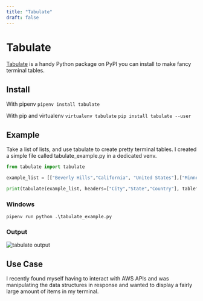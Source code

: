 ```yaml
---
title: "Tabulate"
draft: false
---
```


# Tabulate #

[Tabulate](https://pypi.org/project/tabulate/) is a handy Python package on PyPI you can install to make fancy terminal tables.

## Install ##

With pipenv
`pipenv install tabulate`

With pip and virtualenv
`virtualenv tabulate`
`pip install tabulate --user`

## Example ##

Take a list of lists, and use tabulate to create pretty terminal tables. I created a simple file called tabulate_example.py in a dedicated venv.

```python
from tabulate import tabulate

example_list = [["Beverly Hills","California", "United States"],["Minneapolis", "Minnesota", "United States"],["Chicago","Illinois","United States"]]

print(tabulate(example_list, headers=["City","State","Country"], tablefmt="pretty"))
```

### Windows ###

`pipenv run python .\tabulate_example.py`

### Output ###

![tabulate output](/tabulate_output.png)

## Use Case ##

I recently found myself having to interact with AWS APIs and was manipulating the data structures in response and wanted to display a fairly large amount of items in my terminal.
